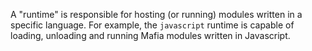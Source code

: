 A "runtime" is responsible for hosting (or running) modules written in a specific language. For example, the 
``javascript`` runtime is capable of loading, unloading and running Mafia modules written in Javascript.